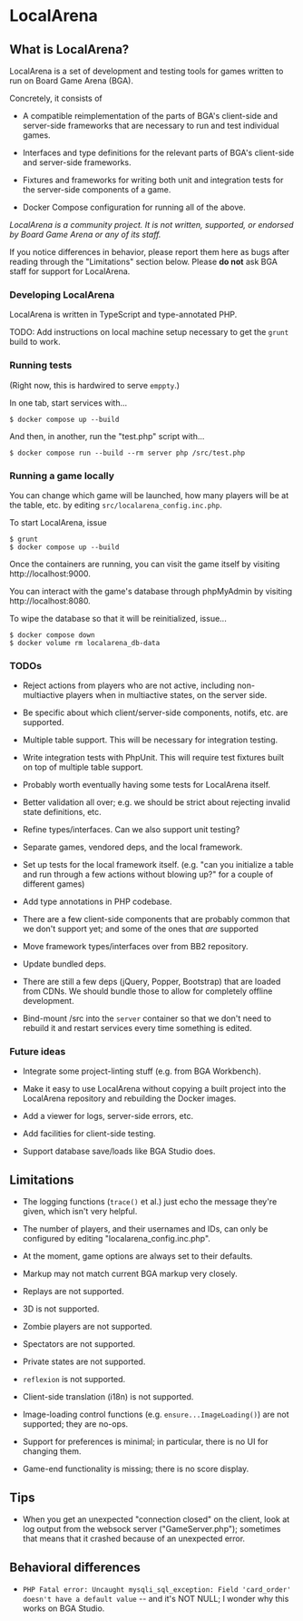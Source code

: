 # LocalArena

## What is LocalArena?

LocalArena is a set of development and testing tools for games written
to run on Board Game Arena (BGA).

Concretely, it consists of

- A compatible reimplementation of the parts of BGA's client-side and
  server-side frameworks that are necessary to run and test individual
  games.

- Interfaces and type definitions for the relevant parts of BGA's
  client-side and server-side frameworks.

- Fixtures and frameworks for writing both unit and integration tests
  for the server-side components of a game.

- Docker Compose configuration for running all of the above.

_LocalArena is a community project.  It is not written, supported, or
endorsed by Board Game Arena or any of its staff._

If you notice differences in behavior, please report them here as bugs
after reading through the "Limitations" section below.  Please **do
not** ask BGA staff for support for LocalArena.

### Developing LocalArena

LocalArena is written in TypeScript and type-annotated PHP.

TODO: Add instructions on local machine setup necessary to get the
`grunt` build to work.

### Running tests

(Right now, this is hardwired to serve `emppty`.)

In one tab, start services with...

```
$ docker compose up --build
```

And then, in another, run the "test.php" script with...

```
$ docker compose run --build --rm server php /src/test.php
```

### Running a game locally

You can change which game will be launched, how many players will be
at the table, etc. by editing `src/localarena_config.inc.php`.

To start LocalArena, issue

```
$ grunt
$ docker compose up --build
```

Once the containers are running, you can visit the game itself by
visiting http://localhost:9000.

You can interact with the game's database through phpMyAdmin by
visiting http://localhost:8080.

To wipe the database so that it will be reinitialized, issue...

```
$ docker compose down
$ docker volume rm localarena_db-data
```

### TODOs

- Reject actions from players who are not active, including
  non-multiactive players when in multiactive states, on the server
  side.

- Be specific about which client/server-side components, notifs,
  etc. are supported.

- Multiple table support.  This will be necessary for integration
  testing.

- Write integration tests with PhpUnit.  This will require test
  fixtures built on top of multiple table support.

- Probably worth eventually having some tests for LocalArena itself.

- Better validation all over; e.g. we should be strict about rejecting
  invalid state definitions, etc.

- Refine types/interfaces.  Can we also support unit testing?

- Separate games, vendored deps, and the local framework.

- Set up tests for the local framework itself. (e.g. "can you
  initialize a table and run through a few actions without blowing
  up?" for a couple of different games)

- Add type annotations in PHP codebase.

- There are a few client-side components that are probably common that
  we don't support yet; and some of the ones that *are* supported

- Move framework types/interfaces over from BB2 repository.

- Update bundled deps.

- There are still a few deps (jQuery, Popper, Bootstrap) that are
  loaded from CDNs.  We should bundle those to allow for completely
  offline development.

- Bind-mount /src into the `server` container so that we don't need to
  rebuild it and restart services every time something is edited.

### Future ideas

- Integrate some project-linting stuff (e.g. from BGA Workbench).

- Make it easy to use LocalArena without copying a built project into the
  LocalArena repository and rebuilding the Docker images.

- Add a viewer for logs, server-side errors, etc.

- Add facilities for client-side testing.

- Support database save/loads like BGA Studio does.

## Limitations

- The logging functions (`trace()` et al.) just echo the message
  they're given, which isn't very helpful.

- The number of players, and their usernames and IDs, can only be
  configured by editing "localarena_config.inc.php".

- At the moment, game options are always set to their defaults.

- Markup may not match current BGA markup very closely.

- Replays are not supported.

- 3D is not supported.

- Zombie players are not supported.

- Spectators are not supported.

- Private states are not supported.

- `reflexion` is not supported.

- Client-side translation (i18n) is not supported.

- Image-loading control functions (e.g. `ensure...ImageLoading()`) are
  not supported; they are no-ops.

- Support for preferences is minimal; in particular, there is no UI
  for changing them.

- Game-end functionality is missing; there is no score display.

## Tips

- When you get an unexpected "connection closed" on the client, look
  at log output from the websock server ("GameServer.php"); sometimes
  that means that it crashed because of an unexpected error.

## Behavioral differences

- `PHP Fatal error: Uncaught mysqli_sql_exception: Field 'card_order'
  doesn't have a default value` -- and it's NOT NULL; I wonder why
  this works on BGA Studio.
